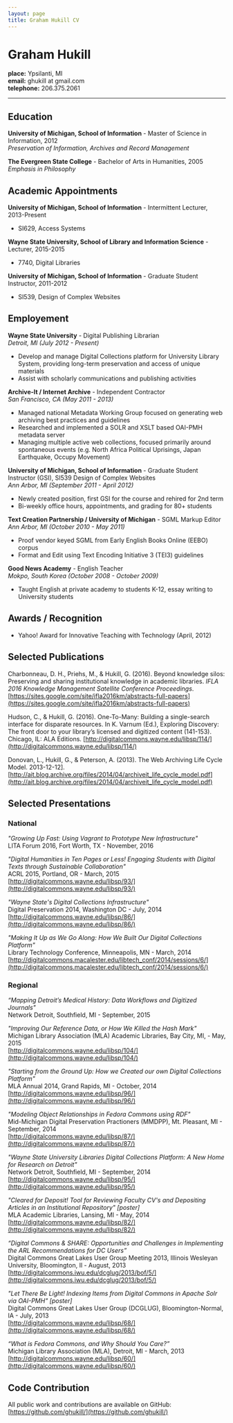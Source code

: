 ```yaml
---
layout: page	
title: Graham Hukill CV
---
```


# Graham Hukill

**place:** Ypsilanti, MI<br>
**email:** ghukill at gmail.com<br>
**telephone:** 206.375.2061

-----------------------------------------------------

## Education

**University of Michigan, School of Information** - Master of Science in Information, 2012<br>
*Preservation of Information, Archives and Record Management*

**The Evergreen State College** - Bachelor of Arts in Humanities, 2005<br>
*Emphasis in Philosophy*



## Academic Appointments

**University of Michigan, School of Information** - Intermittent Lecturer, 2013-Present<br>
* SI629, Access Systems

**Wayne State University, School of Library and Information Science** - Lecturer, 2015-2015<br>
* 7740, Digital Libraries

**University of Michigan, School of Information** - Graduate Student Instructor, 2011-2012<br>
* SI539, Design of Complex Websites



## Employement

**Wayne State University** - Digital Publishing Librarian<br>
*Detroit, MI (July 2012 - Present)*<br>

 * Develop and manage Digital Collections platform for University Library System, providing long-term preservation and access of unique materials
 * Assist with scholarly communications and publishing activities


**Archive-It / Internet Archive** - Independent Contractor<br>
*San Francisco, CA (May 2011 - 2013)*<br>

 * Managed national Metadata Working Group focused on generating web archiving best practices and guidelines
 * Researched and implemented a SOLR and XSLT based OAI-PMH metadata server
 * Managing multiple active web collections, focused primarily around spontaneous events (e.g. North Africa Political Uprisings, Japan Earthquake, Occupy Movement)


**University of Michigan, School of Information** - Graduate Student Instructor (GSI), SI539 Design of Complex Websites<br>
*Ann Arbor, MI (September 2011 - April 2012)*<br>

 * Newly created position, first GSI for the course and rehired for 2nd term
 * Bi-weekly office hours, appointments, and grading for 80+ students


**Text Creation Partnership / University of Michigan** - SGML Markup Editor<br>
*Ann Arbor, MI (October 2010 - May 2011)*<br>

 * Proof vendor keyed SGML from Early English Books Online (EEBO) corpus
 * Format and Edit using Text Encoding Initiative 3 (TEI3) guidelines


**Good News Academy** - English Teacher<br>
*Mokpo, South Korea (October 2008 - October 2009)*

 * Taught English at private academy to students K-12, essay writing to University students



## Awards / Recognition

 * Yahoo! Award for Innovative Teaching with Technology (April, 2012)



## Selected Publications

Charbonneau, D. H., Priehs, M., & Hukill, G. (2016). Beyond knowledge silos: Preserving and sharing institutional knowledge in academic libraries. *IFLA 2016 Knowledge Management Satellite Conference Proceedings*. [https://sites.google.com/site/ifla2016km/abstracts-full-papers](https://sites.google.com/site/ifla2016km/abstracts-full-papers)

Hudson, C., & Hukill, G. (2016). One-To-Many: Building a single-search interface for disparate resources. In K. Varnum (Ed.), Exploring Discovery: The front door to your library’s licensed and digitized content (141-153). Chicago, IL: ALA Editions. [http://digitalcommons.wayne.edu/libsp/114/](http://digitalcommons.wayne.edu/libsp/114/)

Donovan, L., Hukill, G., & Peterson, A. (2013). The Web Archiving Life Cycle Model. 2013-12-12]. [http://ait.blog.archive.org/files/2014/04/archiveit_life_cycle_model.pdf](http://ait.blog.archive.org/files/2014/04/archiveit_life_cycle_model.pdf)



## Selected Presentations

### National

*"Growing Up Fast: Using Vagrant to Prototype New Infrastructure"*<br>
LITA Forum 2016, Fort Worth, TX - November, 2016<br>

*"Digital Humanities in Ten Pages or Less!  Engaging Students with Digital Texts through Sustainable Collaboration"*<br>
ACRL 2015, Portland, OR - March, 2015<br>
[http://digitalcommons.wayne.edu/libsp/93/](http://digitalcommons.wayne.edu/libsp/93/)

*"Wayne State's Digital Collections Infrastructure"*<br>
Digital Preservation 2014, Washington DC - July, 2014<br>
[http://digitalcommons.wayne.edu/libsp/86/](http://digitalcommons.wayne.edu/libsp/86/)

*"Making It Up as We Go Along: How We Built Our Digital Collections Platform"*<br>
Library Technology Conference, Minneapolis, MN - March, 2014<br>
[http://digitalcommons.macalester.edu/libtech_conf/2014/sessions/6/](http://digitalcommons.macalester.edu/libtech_conf/2014/sessions/6/)

### Regional

*“Mapping Detroit’s Medical History: Data Workflows and Digitized Journals"*<br>
Network Detroit, Southfield, MI - September, 2015<br>

*"Improving Our Reference Data, or How We Killed the Hash Mark"*<br>
Michigan Library Association (MLA) Academic Libraries, Bay City, MI,  - May, 2015<br>
[http://digitalcommons.wayne.edu/libsp/104/](http://digitalcommons.wayne.edu/libsp/104/)

*"Starting from the Ground Up: How we Created our own Digital Collections Platform"*<br>
MLA Annual 2014, Grand Rapids, MI - October, 2014<br>
[http://digitalcommons.wayne.edu/libsp/96/](http://digitalcommons.wayne.edu/libsp/96/)

*"Modeling Object Relationships in Fedora Commons using RDF"*<br>
Mid-Michigan Digital Preservation Practioners (MMDPP), Mt. Pleasant, MI - September, 2014<br>
[http://digitalcommons.wayne.edu/libsp/87/](http://digitalcommons.wayne.edu/libsp/87/)

*"Wayne State University Libraries Digital Collections Platform: A New Home for Research on Detroit"*<br>
Network Detroit, Southfield, MI - September, 2014<br>
[http://digitalcommons.wayne.edu/libsp/95/](http://digitalcommons.wayne.edu/libsp/95/)

*"Cleared for Deposit!  Tool for Reviewing Faculty CV's and Depositing Articles in an Institutional Repository" [poster]*<br>
MLA Academic Libraries, Lansing, MI - May, 2014<br>
[http://digitalcommons.wayne.edu/libsp/82/](http://digitalcommons.wayne.edu/libsp/82/)

*“Digital Commons & SHARE: Opportunities and Challenges in Implementing the ARL Recommendations for DC Users”*<br>
Digital Commons Great Lakes User Group Meeting 2013, Illinois Wesleyan University, Bloomington, Il - August, 2013<br>
[http://digitalcommons.iwu.edu/dcglug/2013/bof/5/](http://digitalcommons.iwu.edu/dcglug/2013/bof/5/)

*"Let There Be Light! Indexing Items from Digital Commons in Apache Solr via OAI-PMH" [poster]*<br>
Digital Commons Great Lakes User Group (DCGLUG), Bloomington-Normal, IA - July, 2013<br>
[http://digitalcommons.wayne.edu/libsp/68/](http://digitalcommons.wayne.edu/libsp/68/)

*“What is Fedora Commons, and Why Should You Care?”*<br>
Michigan Library Association (MLA), Detroit, MI - March, 2013<br>
[http://digitalcommons.wayne.edu/libsp/60/](http://digitalcommons.wayne.edu/libsp/60/)


## Code Contribution

All public work and contributions are available on GitHub: [https://github.com/ghukill/](https://github.com/ghukill/)
